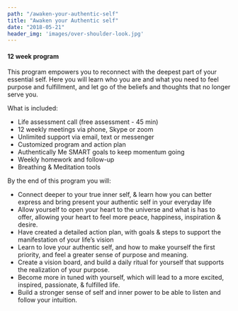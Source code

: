 ```yaml
---
path: "/awaken-your-authentic-self"
title: "Awaken your Authentic self"
date: "2018-05-21"
header_img: 'images/over-shoulder-look.jpg'
---
```


#### 12 week program

This program empowers you to reconnect with the deepest part
of your essential self. Here you will learn who you are and what
you need to feel purpose and fulfillment, and let go of the beliefs
and thoughts that no longer serve you.



What is included:

- Life assessment call (free assessment - 45 min)
- 12 weekly meetings via phone, Skype or zoom
- Unlimited support via email, text or messenger
- Customized program and action plan
- Authentically Me SMART goals to keep momentum going
- Weekly homework and follow-up
- Breathing & Meditation tools

By the end of this program you will:

- Connect deeper to your true inner self, & learn how you can better express and bring present your authentic self in your everyday life
- Allow yourself to open your heart to the universe and what is has to offer, allowing your heart to feel more peace, happiness, inspiration & desire.
- Have created a detailed action plan, with goals & steps to support the manifestation of your life’s vision
- Learn to love your authentic self, and how to make yourself the first priority, and feel a greater sense of purpose and meaning.
- Create a vision board, and build a daily ritual for yourself that supports the realization of your purpose.
- Become more in tuned with yourself, which will lead to a more excited, inspired, passionate, & fulfilled life.
- Build a stronger sense of self and inner power to be able to listen and follow your intuition.
